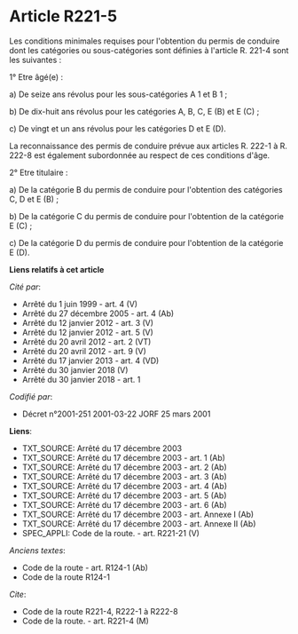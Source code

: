# Article R221-5

Les conditions minimales requises pour l'obtention du permis de conduire dont les catégories ou sous-catégories sont définies
à l'article R. 221-4 sont les suivantes :

1° Etre âgé(e) :

a) De seize ans révolus pour les sous-catégories A 1 et B 1 ;

b) De dix-huit ans révolus pour les catégories A, B, C, E (B) et E (C) ;

c) De vingt et un ans révolus pour les catégories D et E (D).

La reconnaissance des permis de conduire prévue aux articles R. 222-1 à R. 222-8 est également subordonnée au respect de ces
conditions d'âge.

2° Etre titulaire :

a) De la catégorie B du permis de conduire pour l'obtention des catégories C, D et E (B) ;

b) De la catégorie C du permis de conduire pour l'obtention de la catégorie E (C) ;

c) De la catégorie D du permis de conduire pour l'obtention de la catégorie E (D).

**Liens relatifs à cet article**

_Cité par_:

  - Arrêté du 1 juin 1999 - art. 4 (V)
  - Arrêté du 27 décembre 2005 - art. 4 (Ab)
  - Arrêté du 12 janvier 2012 - art. 3 (V)
  - Arrêté du 12 janvier 2012 - art. 5 (V)
  - Arrêté du 20 avril 2012 - art. 2 (VT)
  - Arrêté du 20 avril 2012 - art. 9 (V)
  - Arrêté du 17 janvier 2013 - art. 4 (VD)
  - Arrêté du 30 janvier 2018 (V)
  - Arrêté du 30 janvier 2018 - art. 1

_Codifié par_:

  - Décret n°2001-251 2001-03-22 JORF 25 mars 2001

**Liens**:

  - TXT_SOURCE: Arrêté du 17 décembre 2003
  - TXT_SOURCE: Arrêté du 17 décembre 2003 - art. 1 (Ab)
  - TXT_SOURCE: Arrêté du 17 décembre 2003 - art. 2 (Ab)
  - TXT_SOURCE: Arrêté du 17 décembre 2003 - art. 3 (Ab)
  - TXT_SOURCE: Arrêté du 17 décembre 2003 - art. 4 (Ab)
  - TXT_SOURCE: Arrêté du 17 décembre 2003 - art. 5 (Ab)
  - TXT_SOURCE: Arrêté du 17 décembre 2003 - art. 6 (Ab)
  - TXT_SOURCE: Arrêté du 17 décembre 2003 - art. Annexe I (Ab)
  - TXT_SOURCE: Arrêté du 17 décembre 2003 - art. Annexe II (Ab)
  - SPEC_APPLI: Code de la route. - art. R221-21 (V)

_Anciens textes_:

  - Code de la route - art. R124-1 (Ab)
  - Code de la route R124-1

_Cite_:

  - Code de la route R221-4, R222-1 à R222-8
  - Code de la route. - art. R221-4 (M)
